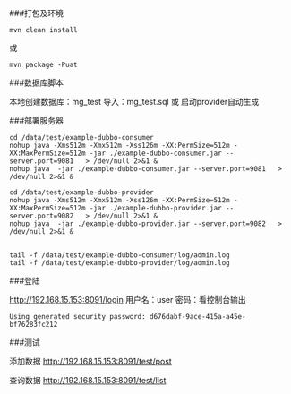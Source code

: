 ###打包及环境

```
mvn clean install
```
或
```
mvn package -Puat
```
###数据库脚本

本地创建数据库：mg_test
导入：mg_test.sql 或 启动provider自动生成


###部署服务器

```
cd /data/test/example-dubbo-consumer
nohup java -Xms512m -Xmx512m -Xss126m -XX:PermSize=512m -XX:MaxPermSize=512m -jar ./example-dubbo-consumer.jar --server.port=9081   > /dev/null 2>&1 &
nohup java  -jar ./example-dubbo-consumer.jar --server.port=9081   > /dev/null 2>&1 &

cd /data/test/example-dubbo-provider
nohup java -Xms512m -Xmx512m -Xss126m -XX:PermSize=512m -XX:MaxPermSize=512m -jar ./example-dubbo-provider.jar --server.port=9082   > /dev/null 2>&1 &
nohup java  -jar ./example-dubbo-provider.jar --server.port=9082   > /dev/null 2>&1 &


tail -f /data/test/example-dubbo-consumer/log/admin.log
tail -f /data/test/example-dubbo-provider/log/admin.log
```

###登陆

http://192.168.15.153:8091/login
用户名：user
密码：看控制台输出

```
Using generated security password: d676dabf-9ace-415a-a45e-bf76283fc212
```

###测试

添加数据
http://192.168.15.153:8091/test/post

查询数据
http://192.168.15.153:8091/test/list
